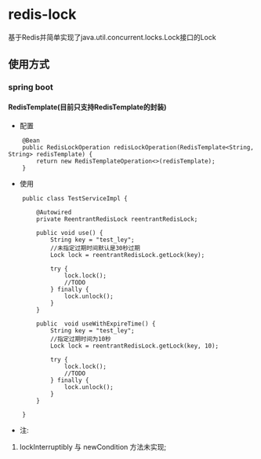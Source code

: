 # redis-lock
基于Redis并简单实现了java.util.concurrent.locks.Lock接口的Lock

## 使用方式
### spring boot
#### RedisTemplate(目前只支持RedisTemplate的封装)

* 配置
```
    @Bean
    public RedisLockOperation redisLockOperation(RedisTemplate<String, String> redisTemplate) {
        return new RedisTemplateOperation<>(redisTemplate);
    }
```


* 使用
```
    public class TestServiceImpl {
    
        @Autowired
        private ReentrantRedisLock reentrantRedisLock;
        
        public void use() {
            String key = "test_ley";
            //未指定过期时间默认是30秒过期
            Lock lock = reentrantRedisLock.getLock(key);
            
            try {
                lock.lock();
                //TODO
            } finally {
                lock.unlock();
            }
        }
        
        public  void useWithExpireTime() {
            String key = "test_ley";
            //指定过期时间为10秒
            Lock lock = reentrantRedisLock.getLock(key, 10);
            
            try {
                lock.lock();
                //TODO
            } finally {
                lock.unlock();
            }
        }
    
    }
```

* 注:

1. lockInterruptibly 与 newCondition 方法未实现;